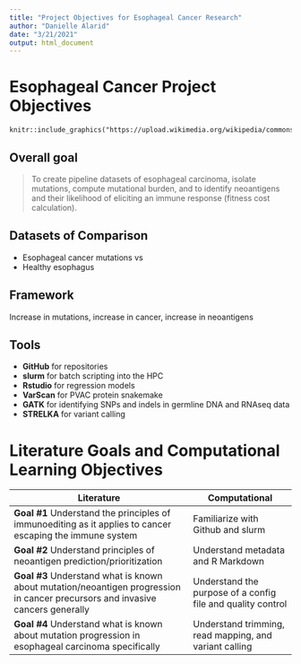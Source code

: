 ```yaml
---
title: "Project Objectives for Esophageal Cancer Research"
author: "Danielle Alarid"
date: "3/21/2021"
output: html_document
---
```


# Esophageal Cancer Project Objectives

```{r, echo=FALSE, out.width="40%", fig.align = 'center'}
knitr::include_graphics("https://upload.wikimedia.org/wikipedia/commons/1/14/2412_The_Esophagus.jpg")

```


## Overall goal
> To create pipeline datasets of esophageal carcinoma, isolate mutations, compute mutational burden, and to identify neoantigens and their likelihood of eliciting an immune response (fitness cost calculation).

## Datasets of Comparison
- Esophageal cancer mutations
vs
- Healthy esophagus

## Framework
Increase in mutations, increase in cancer, increase in neoantigens

## Tools
- **GitHub** for repositories
- **slurm** for batch scripting into the HPC
- **Rstudio** for regression models
- **VarScan** for PVAC protein snakemake
- **GATK** for identifying SNPs and indels in germline DNA and RNAseq data
- **STRELKA** for variant calling



# Literature Goals and Computational Learning Objectives

Literature | Computational
------------- | -------------
**Goal #1** Understand the principles of immunoediting as it applies to cancer escaping the immune system | Familiarize with Github and slurm
**Goal #2** Understand principles of neoantigen prediction/prioritization | Understand metadata and R Markdown
**Goal #3** Understand what is known about mutation/neoantigen progression in cancer precursors and invasive cancers generally | Understand the purpose of a config file and quality control
**Goal #4** Understand what is known about mutation progression in esophageal carcinoma specifically | Understand trimming, read mapping, and variant calling



